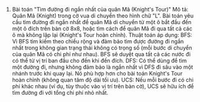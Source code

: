 1. Bài toán "Tìm đường đi ngắn nhất của quân Mã (Knight's Tour)"
Mô tả: Quân Mã (Knight) trong cờ vua di chuyển theo hình chữ "L". Bài toán yêu cầu tìm đường đi ngắn nhất để quân Mã di chuyển từ một ô bắt đầu đến một ô đích trên bàn cờ 8x8, hoặc tìm cách để quân Mã đi qua tất cả các ô mà không lặp lại (Knight's Tour hoàn chỉnh).
Thuật toán áp dụng:
BFS: Vì BFS tìm kiếm theo chiều rộng và đảm bảo tìm được đường đi ngắn nhất trong không gian trạng thái không có trọng số (mỗi bước di chuyển của quân Mã có chi phí như nhau). BFS sẽ duyệt qua tất cả các nước đi có thể từ vị trí ban đầu cho đến khi đến đích.
DFS: Có thể dùng để tìm một đường đi, nhưng không đảm bảo là ngắn nhất vì DFS đi sâu vào một nhánh trước khi quay lại. Nó phù hợp hơn cho bài toán Knight's Tour hoàn chỉnh (không quan tâm độ dài tối ưu).
UCS: Nếu mỗi bước đi có chi phí khác nhau (ví dụ, tùy thuộc vào vị trí trên bàn cờ), UCS sẽ hữu ích để tìm đường đi với tổng chi phí nhỏ nhất.

